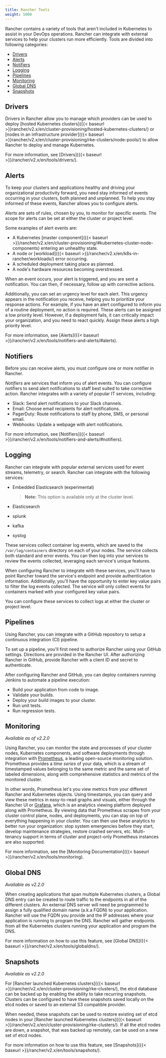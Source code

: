 ```yaml
---
title: Rancher Tools
weight: 5000
---
```


Rancher contains a variety of tools that aren't included in Kubernetes to assist in your DevOps operations. Rancher can integrate with external services to help your clusters run more efficiently. Tools are divided into following categories:

<!-- TOC -->
- [Drivers](#drivers)
- [Alerts](#alerts)
- [Notifiers](#notifiers)
- [Logging](#logging)
- [Pipelines](#pipelines)
- [Monitoring](#monitoring)
- [Global DNS](#global-dns)
- [Snapshots](#Snapshots)

<!-- /TOC -->

## Drivers

Drivers in Rancher allow you to manage which providers can be used to deploy [hosted Kubernetes clusters]({{< baseurl >}}rancher/v2.x/en/cluster-provisioning/hosted-kubernetes-clusters/) or [nodes in an infrastructure provider]({{< baseurl >}}rancher/v2.x/en/cluster-provisioning/rke-clusters/node-pools/) to allow Rancher to deploy and manage Kubernetes.

For more information, see [Drivers]({{< baseurl >}}/rancher/v2.x/en/tools/drivers/).

## Alerts

To keep your clusters and applications healthy and driving your organizational productivity forward, you need stay informed of events occurring in your clusters, both planned and unplanned. To help you stay informed of these events, Rancher allows you to configure alerts.

_Alerts_ are sets of rules, chosen by you, to monitor for specific events. The scope for alerts can be set at either the cluster or project level.

Some examples of alert events are:

- A Kubernetes [master component]({{< baseurl >}}/rancher/v2.x/en/cluster-provisioning/#kubernetes-cluster-node-components) entering an unhealthy state.
- A node or [workload]({{< baseurl >}}/rancher/v2.x/en/k8s-in-rancher/workloads/) error occurring.
- A scheduled deployment taking place as planned.
- A node's hardware resources becoming overstressed.

When an event occurs, your alert is triggered, and you are sent a notification. You can then, if necessary, follow up with corrective actions.

Additionally, you can set an urgency level for each alert. This urgency appears in the notification you receive, helping you to prioritize your response actions. For example, if you have an alert configured to inform you of a routine deployment, no action is required. These alerts can be assigned a low priority level. However, if a deployment fails, it can critically impact your organization, and you need to react quickly. Assign these alerts a high priority level.

For more information, see [Alerts]({{< baseurl >}}/rancher/v2.x/en/tools/notifiers-and-alerts/#alerts).

## Notifiers

Before you can receive alerts, you must configure one or more notifier in Rancher.

_Notifiers_ are services that inform you of alert events. You can configure notifiers to send alert notifications to staff best suited to take corrective action. Rancher integrates with a variety of popular IT services, including:

- Slack: Send alert notifications to your Slack channels.
- Email: Choose email recipients for alert notifications.
- PagerDuty: Route notifications to staff by phone, SMS, or personal email.
- Webhooks: Update a webpage with alert notifications.

For more information, see [Notifiers]({{< baseurl >}}/rancher/v2.x/en/tools/notifiers-and-alerts/#notifiers).

## Logging

Rancher can integrate with popular external services used for event streams, telemetry, or search. Rancher can integrate with the following services:

- Embedded Elasticsearch (experimental)

    >**Note:** This option is available only at the cluster level.

- Elasticsearch
- splunk
- kafka
- syslog

These services collect container log events, which are saved to the `/var/log/containers` directory on each of your nodes. The service collects both standard and error events. You can then log into your services to review the events collected, leveraging each service's unique features.

When configuring Rancher to integrate with these services, you'll have to point Rancher toward the service's endpoint and provide authentication information. Additionally, you'll have the opportunity to enter key value pairs to filter the log events collected. The service will only collect events for containers marked with your configured key value pairs.

You can configure these services to collect logs at either the cluster or project level.

## Pipelines

Using Rancher, you can integrate with a GitHub repository to setup a continuous integration (CI) pipeline.

To set up a pipeline, you'll first need to authorize Rancher using your GitHub settings. Directions are provided in the Rancher UI. After authorizing Rancher in GitHub, provide Rancher with a client ID and secret to authenticate.

After configuring Rancher and GitHub, you can deploy containers running Jenkins to automate a pipeline execution:

- Build your application from code to image.
- Validate your builds.
- Deploy your build images to your cluster.
- Run unit tests.  
- Run regression tests.

## Monitoring

_Available as of v2.2.0_

Using Rancher, you can monitor the state and processes of your cluster nodes, Kubernetes components, and software deployments through integration with [Prometheus](https://prometheus.io/), a leading open-source monitoring solution. Prometheus provides a _time series_ of your data, which is a stream of timestamped values belonging to the same metric and the same set of labeled dimensions, along with comprehensive statistics and metrics of the monitored cluster.

In other words, Prometheus let's you view metrics from your different Rancher and Kubernetes objects. Using timestamps, you can query and view these metrics in easy-to-read graphs and visuals, either through the Rancher UI or [Grafana](https://grafana.com/), which is an analytics viewing platform deployed along with Prometheus. By viewing data that Prometheus scrapes from your cluster control plane, nodes, and deployments, you can stay on top of everything happening in your cluster. You can then use these analytics to better run your organization: stop system emergencies before they start, develop maintenance strategies, restore crashed servers, etc.  Multi-tenancy support in terms of cluster and project-only Prometheus instances are also supported.

For more information, see the [Monitoring Documentation]({{< baseurl >}}/rancher/v2.x/en/tools/monitoring).

## Global DNS

_Available as v2.2.0_

When creating applications that span multiple Kubernetes clusters, a Global DNS entry can be created to route traffic to the endpoints in all of the different clusters. An external DNS server will need be programmed to assign a fully qualified domain name (a.k.a FQDN) to your application. Rancher will use the FQDN you provide and the IP addresses where your application is running to program the DNS. Rancher will gather endpoints from all the Kubernetes clusters running your application and program the DNS.

For more information on how to use this feature, see [Global DNS]({{< baseurl >}}/rancher/v2.x/en/tools/globaldns/).

## Snapshots

_Available as v2.2.0_

For [Rancher launched Kubernetes clusters]({{< baseurl >}}/rancher/v2.x/en/cluster-provisioning/rke-clusters/), the etcd database can be backed up by enabling the ability to take recurring snapshots. Clusters can be configured to have these snapshots saved locally on the etcd nodes or saved to an external S3 compatible provider.

When needed, these snapshots can be used to restore existing set of etcd nodes in your [Rancher launched Kubernetes clusters]({{< baseurl >}}/rancher/v2.x/en/cluster-provisioning/rke-clusters/). If all the etcd nodes are down, a snapshot, that was backed up remotely, can be used  on a new set of etcd nodes.

For more information on how to use this feature, see [Snapshots]({{< baseurl >}}/rancher/v2.x/en/tools/snapshots/).
